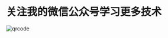 # 关注我的微信公众号学习更多技术

![qrcode](https://raw.githubusercontent.com/guolindev/booksource/master/qrcode.jpg) 
